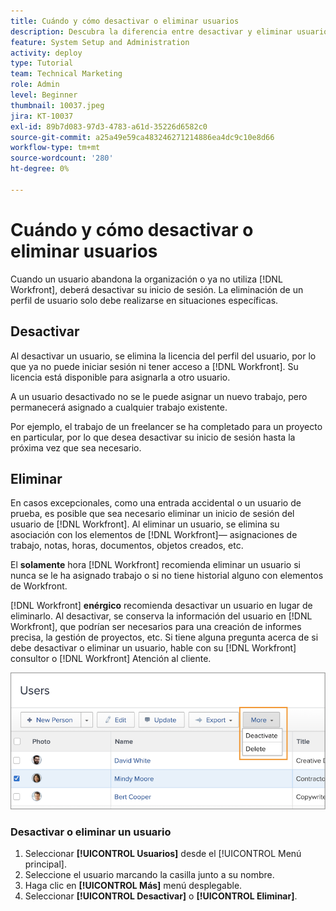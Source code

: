 ```yaml
---
title: Cuándo y cómo desactivar o eliminar usuarios
description: Descubra la diferencia entre desactivar y eliminar usuarios. A continuación, administre los perfiles de usuario según las necesidades de su organización.
feature: System Setup and Administration
activity: deploy
type: Tutorial
team: Technical Marketing
role: Admin
level: Beginner
thumbnail: 10037.jpeg
jira: KT-10037
exl-id: 89b7d083-97d3-4783-a61d-35226d6582c0
source-git-commit: a25a49e59ca483246271214886ea4dc9c10e8d66
workflow-type: tm+mt
source-wordcount: '280'
ht-degree: 0%

---
```


# Cuándo y cómo desactivar o eliminar usuarios

Cuando un usuario abandona la organización o ya no utiliza [!DNL Workfront], deberá desactivar su inicio de sesión. La eliminación de un perfil de usuario solo debe realizarse en situaciones específicas.

## Desactivar

Al desactivar un usuario, se elimina la licencia del perfil del usuario, por lo que ya no puede iniciar sesión ni tener acceso a [!DNL Workfront]. Su licencia está disponible para asignarla a otro usuario.

A un usuario desactivado no se le puede asignar un nuevo trabajo, pero permanecerá asignado a cualquier trabajo existente.

Por ejemplo, el trabajo de un freelancer se ha completado para un proyecto en particular, por lo que desea desactivar su inicio de sesión hasta la próxima vez que sea necesario.

## Eliminar

En casos excepcionales, como una entrada accidental o un usuario de prueba, es posible que sea necesario eliminar un inicio de sesión del usuario de [!DNL Workfront]. Al eliminar un usuario, se elimina su asociación con los elementos de [!DNL Workfront]— asignaciones de trabajo, notas, horas, documentos, objetos creados, etc.

El **solamente** hora [!DNL Workfront] recomienda eliminar un usuario si nunca se le ha asignado trabajo o si no tiene historial alguno con elementos de Workfront.

[!DNL Workfront] **enérgico** recomienda desactivar un usuario en lugar de eliminarlo. Al desactivar, se conserva la información del usuario en [!DNL Workfront], que podrían ser necesarios para una creación de informes precisa, la gestión de proyectos, etc. Si tiene alguna pregunta acerca de si debe desactivar o eliminar un usuario, hable con su [!DNL Workfront] consultor o [!DNL Workfront] Atención al cliente.

![Menú Más que muestra las opciones de [!DNL Users] página](assets/admin-fund-adding-users-11.png)

### Desactivar o eliminar un usuario

1. Seleccionar **[!UICONTROL Usuarios]** desde el [!UICONTROL Menú principal].
1. Seleccione el usuario marcando la casilla junto a su nombre.
1. Haga clic en **[!UICONTROL Más]** menú desplegable.
1. Seleccionar **[!UICONTROL Desactivar]** o **[!UICONTROL Eliminar]**.
